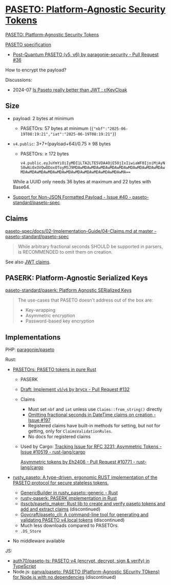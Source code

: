 # [PASETO: Platform-Agnostic Security Tokens](https://paseto.io/)
[PASETO: Platform-Agnostic Security Tokens](https://github.com/paragonie/paseto)

[PASETO specification](https://github.com/paseto-standard/paseto-spec)
- [Post-Quantum PASETO (v5, v6) by paragonie-security - Pull Request #36](https://github.com/paseto-standard/paseto-spec/pull/36)

How to encrypt the payload?

Discussions:
- 2024-07 [Is Paseto really better than JWT : r/KeyCloak](https://www.reddit.com/r/KeyCloak/comments/1e2h5w7/is_paseto_really_better_than_jwt/)

## Size
- payload: 2 bytes at minimum
  - PASETOrs: 57 bytes at minimum (`{"nbf":"2025-06-19T08:19:21","iat":"2025-06-19T08:19:21"}`)

- `v4.public`: 3+7+(payload+64)/0.75 ≥ 98 bytes
  - PASETOrs: ≥ 172 bytes

    `v4.public.eyJuYmYiOiIyMDI1LTA2LTE5VDA4OjE5OjIxIiwiaWF0IjoiMjAyNS0wNi0xOVQwODoxOToyMSJ9MDAwMDAwMDAwMDAwMDAwMDAwMDAwMDAwMDAwMDAwMDAwMDAwMDAwMDAwMDAwMDAwMDAwMDAwMDAwMDAwMDAwMA==`

  While a UUID only needs 36 bytes at maximum and 22 bytes with Base64.

- [Support for Non-JSON Formatted Payload - Issue #40 - paseto-standard/paseto-spec](https://github.com/paseto-standard/paseto-spec/issues/40)

## Claims
[paseto-spec/docs/02-Implementation-Guide/04-Claims.md at master - paseto-standard/paseto-spec](https://github.com/paseto-standard/paseto-spec/blob/master/docs/02-Implementation-Guide/04-Claims.md)
> While arbitrary fractional seconds SHOULD be supported in parsers, is RECOMMENDED to omit them on creation.

See also [JWT claims](JSON%20Web.md#claims).

## PASERK: Platform-Agnostic Serialized Keys
[paseto-standard/paserk: Platform Agnostic SERialized Keys](https://github.com/paseto-standard/paserk)

> The use-cases that PASETO doesn't address out of the box are:
> 
> - Key-wrapping
> - Asymmetric encryption
> - Password-based key encryption

## Implementations
PHP: [paragonie/paseto](https://github.com/paragonie/paseto)

Rust:
- [PASETOrs: PASETO tokens in pure Rust](https://github.com/brycx/pasetors)
  - PASERK
  - [Draft: Implement `v5`/`v6` by brycx - Pull Request #132](https://github.com/brycx/pasetors/pull/132)
  - Claims
    - Must set `nbf` and `iat` unless use `Claims::from_string()` directly
    - [Omitting fractional seconds in DateTime claims on creation - Issue #197](https://github.com/brycx/pasetors/issues/197)
    - Registered claims have built-in methods for setting, but not for getting, only for `ClaimsValidationRules`.
    - No docs for registered claims
  - Used by Cargo: [Tracking Issue for RFC 3231: Asymmetric Tokens - Issue #10519 - rust-lang/cargo](https://github.com/rust-lang/cargo/issues/10519)

    [Asymmetric tokens by Eh2406 - Pull Request #10771 - rust-lang/cargo](https://github.com/rust-lang/cargo/pull/10771)

- [rusty\_paseto: A type-driven, ergonomic RUST implementation of the PASETO protocol for secure stateless tokens.](https://github.com/rrrodzilla/rusty_paseto)
  - [GenericBuilder in rusty\_paseto::generic - Rust](https://docs.rs/rusty_paseto/latest/rusty_paseto/generic/struct.GenericBuilder.html)
  - [rusty-paserk: PASERK implementation in Rust](https://github.com/conradludgate/rusty-paserk/tree/main)
  - [itsscb/paseto\_maker: Rust lib to create and verify paseto tokens and add and extract claims](https://github.com/itsscb/paseto_maker) (discontinued)
  - [Govcraft/paseto\_cli: A command-line tool for generating and validating PASETO v4.local tokens](https://github.com/GovCraft/paseto_cli) (discontinued)
  - Much less downloads compared to PASETOrs.
  - `.DS_Store`

- No middleware available

JS:
- [auth70/paseto-ts: PASETO v4 (encrypt, decrypt, sign & verify) in TypeScript](https://github.com/auth70/paseto-ts)
- Node.js: [panva/paseto: PASETO (Platform-Agnostic SEcurity TOkens) for Node.js with no dependencies](https://github.com/panva/paseto) (discontinued)

